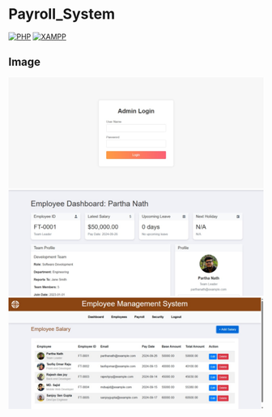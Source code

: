 # Payroll_System
[![PHP](https://img.shields.io/badge/PHP-8.2.12-777BB4?style=flat&logo=php&logoColor=white)](https://www.php.net/)
[![XAMPP](https://img.shields.io/badge/XAMPP-3.3.0-FB7A24?style=flat&logo=apache&logoColor=white)](https://www.apachefriends.org/)

## Image
<img src="https://github.com/parthnaath/payroll_system/blob/c858cb39cae1913d15033aaac672981a4f49e338/login.jpg?raw=true" width="1000" alt="Payroll System Preview"> 
<img src="https://github.com/parthnaath/payroll_system/blob/ea705b277a15e81790b8652b9f505550cace037a/employee_dashboard.jpg?raw=true" width="1000" alt="Payroll System Preview"> 
<img src="https://github.com/parthnaath/payroll_system/blob/c67a4873ce3461d0a6eda7f285e9ede8592ed83d/salary.jpg?raw=true" width="1000" alt="Payroll System Preview"> 
